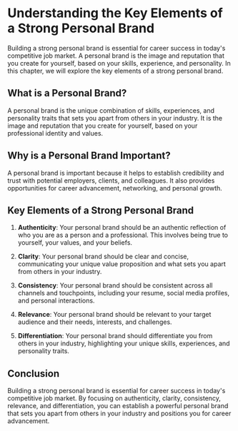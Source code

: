 Understanding the Key Elements of a Strong Personal Brand
==================================================================================

Building a strong personal brand is essential for career success in today's competitive job market. A personal brand is the image and reputation that you create for yourself, based on your skills, experience, and personality. In this chapter, we will explore the key elements of a strong personal brand.

**What is a Personal Brand?**
-----------------------------

A personal brand is the unique combination of skills, experiences, and personality traits that sets you apart from others in your industry. It is the image and reputation that you create for yourself, based on your professional identity and values.

**Why is a Personal Brand Important?**
--------------------------------------

A personal brand is important because it helps to establish credibility and trust with potential employers, clients, and colleagues. It also provides opportunities for career advancement, networking, and personal growth.

**Key Elements of a Strong Personal Brand**
-------------------------------------------

1. **Authenticity**: Your personal brand should be an authentic reflection of who you are as a person and a professional. This involves being true to yourself, your values, and your beliefs.

2. **Clarity**: Your personal brand should be clear and concise, communicating your unique value proposition and what sets you apart from others in your industry.

3. **Consistency**: Your personal brand should be consistent across all channels and touchpoints, including your resume, social media profiles, and personal interactions.

4. **Relevance**: Your personal brand should be relevant to your target audience and their needs, interests, and challenges.

5. **Differentiation**: Your personal brand should differentiate you from others in your industry, highlighting your unique skills, experiences, and personality traits.

**Conclusion**
--------------

Building a strong personal brand is essential for career success in today's competitive job market. By focusing on authenticity, clarity, consistency, relevance, and differentiation, you can establish a powerful personal brand that sets you apart from others in your industry and positions you for career advancement.
